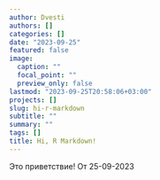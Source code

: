 ```yaml
---
author: Dvesti
authors: []
categories: []
date: "2023-09-25"
featured: false
image:
  caption: ""
  focal_point: ""
  preview_only: false
lastmod: "2023-09-25T20:58:06+03:00"
projects: []
slug: hi-r-markdown
subtitle: ""
summary: ""
tags: []
title: Hi, R Markdown!
---
```


Это приветствие! От 25-09-2023
